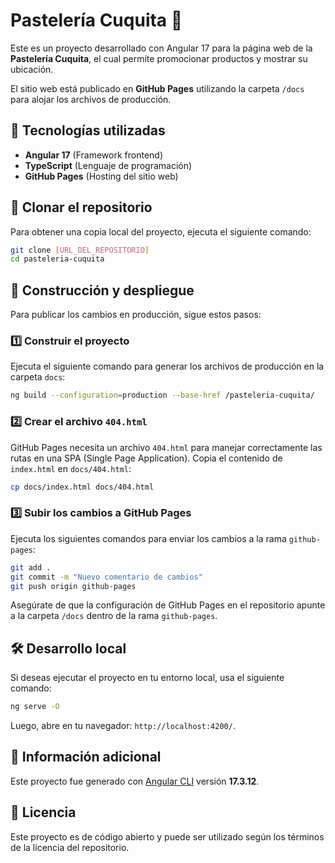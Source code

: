 # Pastelería Cuquita 🍰

Este es un proyecto desarrollado con Angular 17 para la página web de la **Pastelería Cuquita**, el cual permite promocionar productos y mostrar su ubicación.  

El sitio web está publicado en **GitHub Pages** utilizando la carpeta `/docs` para alojar los archivos de producción.  

## 🚀 Tecnologías utilizadas  
- **Angular 17** (Framework frontend)  
- **TypeScript** (Lenguaje de programación)  
- **GitHub Pages** (Hosting del sitio web)  

## 👅 Clonar el repositorio  

Para obtener una copia local del proyecto, ejecuta el siguiente comando:  

```bash
git clone [URL_DEL_REPOSITORIO]
cd pasteleria-cuquita
```

## 🔧 Construcción y despliegue  

Para publicar los cambios en producción, sigue estos pasos:  

### 1️⃣ **Construir el proyecto**  
Ejecuta el siguiente comando para generar los archivos de producción en la carpeta `docs`:  

```bash
ng build --configuration=production --base-href /pasteleria-cuquita/
```

### 2️⃣ **Crear el archivo `404.html`**  
GitHub Pages necesita un archivo `404.html` para manejar correctamente las rutas en una SPA (Single Page Application). Copia el contenido de `index.html` en `docs/404.html`:  

```bash
cp docs/index.html docs/404.html
```

### 3️⃣ **Subir los cambios a GitHub Pages**  
Ejecuta los siguientes comandos para enviar los cambios a la rama `github-pages`:  

```bash
git add .
git commit -m "Nuevo comentario de cambios"
git push origin github-pages
```

Asegúrate de que la configuración de GitHub Pages en el repositorio apunte a la carpeta `/docs` dentro de la rama `github-pages`.

## 🛠️ Desarrollo local  
Si deseas ejecutar el proyecto en tu entorno local, usa el siguiente comando:  

```bash
ng serve -O
```

Luego, abre en tu navegador: `http://localhost:4200/`.

## 📌 Información adicional  
Este proyecto fue generado con [Angular CLI](https://github.com/angular/angular-cli) versión **17.3.12**.  

## 📄 Licencia  
Este proyecto es de código abierto y puede ser utilizado según los términos de la licencia del repositorio.  

